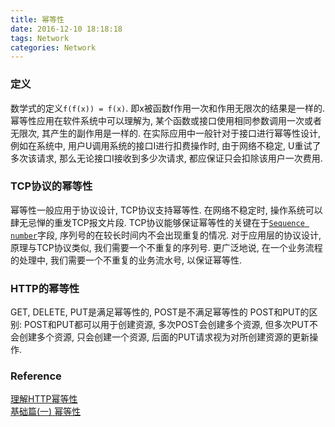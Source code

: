 ```yaml
---
title: 幂等性
date: 2016-12-10 18:18:18
tags: Network
categories: Network
---
```

### 定义
数学式的定义`f(f(x)) = f(x)`. 即x被函数f作用一次和作用无限次的结果是一样的. 幂等性应用在软件系统中可以理解为, 某个函数或接口使用相同参数调用一次或者无限次, 其产生的副作用是一样的. 在实际应用中一般针对于接口进行幂等性设计, 例如在系统中, 用户U调用系统的接口I进行扣费操作时, 由于网络不稳定, U重试了多次该请求, 那么无论接口I接收到多少次请求, 都应保证只会扣除该用户一次费用.

### TCP协议的幂等性
幂等性一般应用于协议设计, TCP协议支持幂等性. 在网络不稳定时, 操作系统可以肆无忌惮的重发TCP报文片段. TCP协议能够保证幂等性的关键在于[`Sequence number`](https://en.wikipedia.org/wiki/Transmission_Control_Protocol)字段, 序列号的在较长时间内不会出现重复的情况. 对于应用层的协议设计, 原理与TCP协议类似, 我们需要一个不重复的序列号. 更广泛地说, 在一个业务流程的处理中, 我们需要一个不重复的业务流水号, 以保证幂等性.

### HTTP的幂等性
GET, DELETE, PUT是满足幂等性的, POST是不满足幂等性的
POST和PUT的区别: POST和PUT都可以用于创建资源, 多次POST会创建多个资源, 但多次PUT不会创建多个资源, 只会创建一个资源, 后面的PUT请求视为对所创建资源的更新操作.

### Reference
[理解HTTP幂等性](http://www.cnblogs.com/weidagang2046/archive/2011/06/04/2063696.html)   
[基础篇(一) 幂等性](http://blog.csdn.net/tjgamejx2/article/details/51011425)
